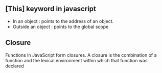 ## [This] keyword in javascript
* In an object : points to the address of an object.
* Outside an object : points to the global scope

## Closure
Functions in JavaScript form closures. A closure is the combination of a function and the lexical environment within which that function was declared

